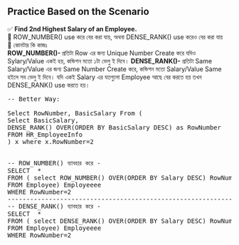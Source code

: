 ##                         Practice Based on the Scenario

✅  <b>Find 2nd Highest Salary of an Employee. </b><br> 
💠 ROW_NUMBER() use করে বের করা যায়, অথবা DENSE_RANK() use করেও বের করা যায় <br> 
💠 কোনটার কি কাজঃ <br> <b>ROW_NUMBER()- </b> প্রতিটা Row এর জন্য Unique Number Create করে যদিও Sylary/Value একই হয়, কন্ডিশন মতো ১টা ভেলু ই দিবে।  <b>DENSE_RANK()-</b> প্রতিটা Same Salary/Value এর জন্য Same Number Create করে, কন্ডিশন মতো Salary/Value Same হইলে সব ভেলু ই দিবে। যদি একই Salary এর যতগুলো Employee আছে বের করতে হয় তখন DENSE_RANK() use করতে হয়। 
<pre>
-- Better Way: 
  
Select RowNumber, BasicSalary From (
Select BasicSalary,
DENSE_RANK() OVER(ORDER BY BasicSalary DESC) as RowNumber
FROM HR_EmployeeInfo
) x where x.RowNumber=2

  
-- ROW_NUMBER() ব্যাবহার করে -  
SELECT  *
FROM ( select ROW_NUMBER() OVER(ORDER BY Salary DESC) RowNumber, salary 
FROM Employee) Employeeee
WHERE RowNumber=2
---------------------------------------------------------------------------------
-- DENSE_RANK() ব্যাবহার করে - 
SELECT  *
FROM ( select DENSE_RANK() OVER(ORDER BY Salary DESC) RowNumber, salary 
FROM Employee) Employeeee
WHERE RowNumber=2

</pre>
